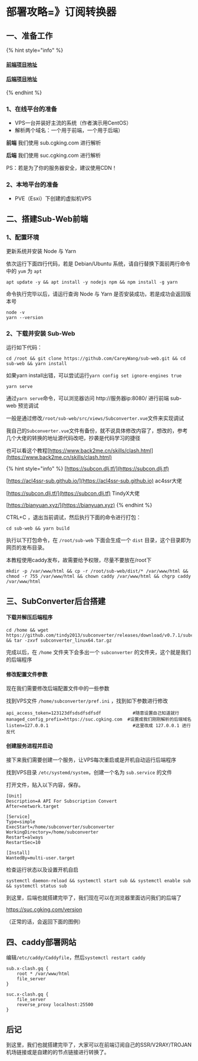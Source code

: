 # 部署攻略=》订阅转换器

## 一、准备工作

{% hint style="info" %}
#### [前端项目地址](https://github.com/CareyWang/sub-web)

#### [后端项目地址](https://github.com/tindy2013/subconverter)
{% endhint %}

### 1、在线平台的准备

* VPS一台并装好主流的系统（作者演示用CentOS）
* 解析两个域名：一个用于前端，一个用于后端）

&#x20;       **前端** 我们使用 sub.cgking.com 进行解析

&#x20;       **后端** 我们使用 suc.cgking.com 进行解析

PS：若是为了你的服务器安全，建议使用CDN！

### 2、本地平台的准备

* PVE（Esxi）下创建的虚拟机VPS

## 二、搭建Sub-Web前端

### 1、配置环境

更新系统并安装 Node 与 Yarn

依次运行下面四行代码，若是 Debian/Ubuntu 系统，请自行替换下面前两行命令中的 `yum` 为 `apt`

```
apt update -y && apt install -y nodejs npm && npm install -g yarn
```

命令执行完毕以后，请运行查询 Node 与 Yarn 是否安装成功，若是成功会返回版本号

```
node -v
yarn --version
```

### 2、下载并安装 Sub-Web

运行如下代码：

```
cd /root && git clone https://github.com/CareyWang/sub-web.git && cd sub-web && yarn install
```

如果yarn install出错，可以尝试运行`yarn config set ignore-engines true`

```
yarn serve
```

通过`yarn serve`命令，可以浏览器访问 http://服务器ip:8080/ 进行前端 sub-web 预览调试

一般是通过修改`/root/sub-web/src/views/Subconverter.vue`文件来实现调试

我自己的`Subconverter.vue`文件有备份，就不说具体修改内容了，想改的，参考几个大佬的转换的地址源代码改吧，抄袭是代码学习的捷径

也可以看这个教程[https://www.back2me.cn/skills/clash.html](https://www.back2me.cn/skills/clash.html)

{% hint style="info" %}
[https://subcon.dlj.tf/](https://subcon.dlj.tf)

[https://acl4ssr-sub.github.io/](https://acl4ssr-sub.github.io)  ac4ssr大佬

[https://subcon.dlj.tf/](https://subcon.dlj.tf)   TindyX大佬

[https://bianyuan.xyz/](https://bianyuan.xyz)
{% endhint %}

CTRL+C ，退出当前调试，然后执行下面的命令进行打包：

```
cd sub-web && yarn build
```

执行以下打包命令，在 `/root/sub-web` 下面会生成一个 `dist` 目录，这个目录即为网页的发布目录。

本教程使用caddy发布，故需要给予权限，尽量不要放在/root下

```
mkdir -p /var/www/html && cp -r /root/sub-web/dist/* /var/www/html && chmod -r 755 /var/www/html && chown caddy /var/www/html && chgrp caddy /var/www/html
```

## 三、SubConverter后台搭建

#### 下载并解压后端程序

```
cd /home && wget https://github.com/tindy2013/subconverter/releases/download/v0.7.1/subconverter_linux64.tar.gz && tar -zxvf subconverter_linux64.tar.gz
```

完成以后，在 `/home` 文件夹下会多出一个 `subconverter` 的文件夹，这个就是我们的后端程序

#### 修改配置文件参数

现在我们需要修改后端配置文件中的一些参数

找到VPS文件 `/home/subconverter/pref.ini` ，找到如下参数进行修改

```
api_access_token=123123dfsdsdfsdfsdf            #随意设置自己知道就行
managed_config_prefix=https://suc.cgking.com  #设置成我们刚刚解析的后端域名
listen=127.0.0.1                                #这里改成 127.0.0.1 进行反代
```

#### 创建服务进程并启动

接下来我们需要创建一个服务，让VPS每次重启或是开机自动运行后端程序

找到VPS目录 `/etc/systemd/system`，创建一个名为 `sub.service` 的文件

打开文件，贴入以下内容，保存。

```
[Unit]
Description=A API For Subscription Convert
After=network.target
 
[Service]
Type=simple
ExecStart=/home/subconverter/subconverter
WorkingDirectory=/home/subconverter
Restart=always
RestartSec=10
 
[Install]
WantedBy=multi-user.target
```

检查运行状态以及设置开机自启

```
systemctl daemon-reload && systemctl start sub && systemctl enable sub && systemctl status sub
```

到这里，后端也就搭建完毕了，我们现在可以在浏览器里面访问我们的后端了

https://suc.cgking.com/version

&#x20;（正常的话，会返回下面的图例）

## 四、caddy部署网站

编辑`/etc/caddy/Caddyfile`，然后`systemctl restart caddy`

```
sub.x-clash.gq {
	root * /var/www/html
	file_server
}

suc.x-clash.gq {
	file_server
	reverse_proxy localhost:25500
}
```



## 后记

到这里，我们也就搭建完毕了，大家可以在前端订阅自己的SSR/V2RAY/TROJAN机场链接或是自建的的节点链接进行转换了。
















